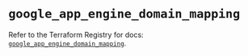 # `google_app_engine_domain_mapping`

Refer to the Terraform Registry for docs: [`google_app_engine_domain_mapping`](https://registry.terraform.io/providers/hashicorp/google/6.20.0/docs/resources/app_engine_domain_mapping).
